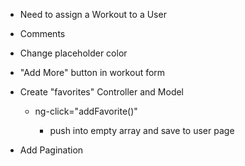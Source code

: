 - Need to assign a Workout to a User

- Comments

- Change placeholder color

- "Add More" button in workout form

- Create "favorites" Controller and Model

  - ng-click="addFavorite()"

    - push into empty array and save to user page

- Add Pagination


